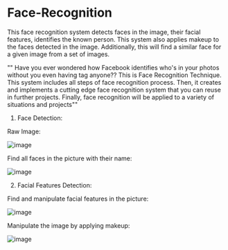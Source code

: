 # Face-Recognition
This face recognition system detects faces in the image, their facial features, identifies the known person. This system also applies makeup to the faces detected in the image. Additionally, this will find a similar face for a given image from a set of images.

"" Have you ever wondered how Facebook identifies who's in your photos without you even having tag anyone?? This is Face Recognition Technique. This system includes all steps of face recognition process. Then, it creates and implements a cutting edge face recognition system that you can reuse in further projects. Finally, face recognition will be applied to a variety of situations and projects""

1. Face Detection:

Raw Image:

![image](https://user-images.githubusercontent.com/54689111/82639813-7a477a00-9bd7-11ea-971f-38dd59eefbff.png)

Find all faces in the picture with their name:

![image](https://user-images.githubusercontent.com/54689111/82639901-a3680a80-9bd7-11ea-8355-51347ebc80a9.png)

2. Facial Features Detection:

Find and manipulate facial features in the picture:

![image](https://user-images.githubusercontent.com/54689111/82640143-11143680-9bd8-11ea-97fc-57bb5d094dd1.png)

Manipulate the image by applying makeup:

![image](https://user-images.githubusercontent.com/54689111/82640201-2ab57e00-9bd8-11ea-961a-b58d11edb7a7.png)
